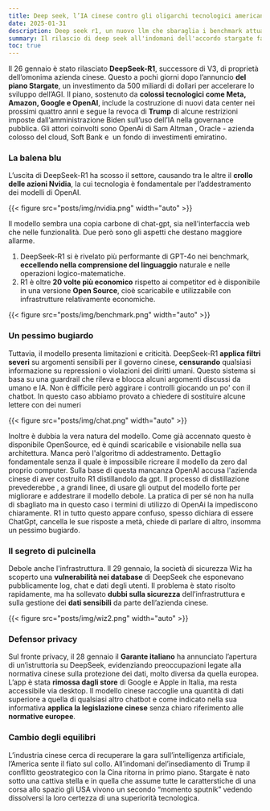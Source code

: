 ```yaml
---
title: Deep seek, l’IA cinese contro gli oligarchi tecnologici americani
date: 2025-01-31
description: Deep seek r1, un nuovo llm che sbaraglia i benchmark attuali
summary: Il rilascio di deep seek all'indomani dell'accordo stargate fa vacillare le certezze degli oligarchi tecnologici.
toc: true
---
```


Il 26 gennaio è stato rilasciato **DeepSeek-R1**, successore di V3, di proprietà dell’omonima azienda cinese. Questo a pochi giorni dopo l’annuncio **del piano Stargate**, un investimento da 500 miliardi di dollari per accelerare lo sviluppo dell’AGI. Il piano, sostenuto da **colossi tecnologici come Meta, Amazon, Google e OpenAI**, include la costruzione di nuovi data center nei prossimi quattro anni e segue la revoca di **Trump** di alcune restrizioni imposte dall’amministrazione Biden sull’uso dell’IA nella governance pubblica. Gli attori coinvolti sono OpenAi di Sam Altman , Oracle - azienda colosso del cloud, Soft Bank e  un fondo di investimenti emiratino.

### La balena blu
L’uscita di DeepSeek-R1 ha scosso il settore, causando tra le altre il **crollo delle azioni Nvidia**, la cui tecnologia è fondamentale per l’addestramento dei modelli di OpenAI.

{{< figure src="posts/img/nvidia.png"  width="auto" >}}


Il modello sembra una copia carbone di chat-gpt, sia nell'interfaccia web che nelle funzionalità. Due però sono gli aspetti che destano maggiore allarme.
1. DeepSeek-R1 si è rivelato più performante di GPT-4o nei benchmark, **eccellendo nella comprensione del linguaggio** naturale e nelle operazioni logico-matematiche. 
2. R1 è oltre **20 volte più economico** rispetto ai competitor ed è disponibile in una versione **Open Source**, cioè scaricabile e utilizzabile con infrastrutture relativamente economiche.

{{< figure src="posts/img/benchmark.png"  width="auto" >}}

### Un pessimo bugiardo
Tuttavia, il modello presenta limitazioni e criticità. DeepSeek-R1 **applica filtri severi** su argomenti sensibili per il governo cinese, **censurando** qualsiasi informazione su repressioni o violazioni dei diritti umani. Questo sistema si basa su una guardrail che rileva e blocca alcuni argomenti discussi da umano e IA. Non è difficile però aggirare i controlli giocando un po' con il chatbot. In questo caso abbiamo provato a chiedere di sostituire alcune lettere con dei numeri

{{< figure src="posts/img/chat.png"  width="auto" >}}

Inoltre è dubbia la vera natura del modello. Come già accennato questo è disponibile OpenSource, ed è quindi scaricabile e visionabile nella sua architettura. Manca però l'algoritmo di addestramento. Dettaglio fondamentale senza il quale è impossibile ricreare il modello da zero dal proprio computer. Sulla base di questa mancanza OpenAI accusa l'azienda cinese di aver costruito R1 distillandolo da gpt. Il processo di distillazione prevederebbe , a grandi linee, di usare gli output del modello forte per migliorare e addestrare il modello debole. La pratica di per sé non ha nulla di sbagliato ma in questo caso i termini di utilizzo di OpenAi la impediscono chiaramente. R1 in tutto questo appare confuso, spesso dichiara di essere ChatGpt, cancella le sue risposte a metà, chiede di parlare di altro, insomma un pessimo bugiardo.

### Il segreto di pulcinella
Debole anche l'infrastruttura. Il 29 gennaio, la società di sicurezza Wiz ha scoperto una **vulnerabilità nei database** di DeepSeek che esponevano pubblicamente log, chat e dati degli utenti. Il problema è stato risolto rapidamente, ma ha sollevato **dubbi sulla sicurezza** dell’infrastruttura e sulla gestione dei **dati sensibili** da parte dell’azienda cinese.

{{< figure src="posts/img/wiz2.png"  width="auto" >}}

### Defensor privacy
Sul fronte privacy, il 28 gennaio il **Garante italiano** ha annunciato l’apertura di un’istruttoria su DeepSeek, evidenziando preoccupazioni legate alla normativa cinese sulla protezione dei dati, molto diversa da quella europea. L’app è stata **rimossa dagli store** di Google e Apple in Italia, ma resta accessibile via desktop. Il modello cinese raccoglie una quantità di dati superiore a quella di qualsiasi altro chatbot e come indicato nella sua informativa **applica la legislazione cinese** senza chiaro riferimento alle **normative europee**.

### Cambio degli equilibri
L’industria cinese cerca di recuperare la gara sull’intelligenza artificiale, l’America sente il fiato sul collo. All’indomani del’insediamento di Trump il conflitto geostrategico con la Cina ritorna in primo piano. Stargate è nato sotto una cattiva stella e in quella che assume tutte le caratterstiche di una corsa allo spazio gli USA vivono un secondo “momento sputnik” vedendo dissolversi la loro certezza di una superiorità tecnologica.